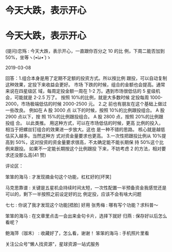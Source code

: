 # 今天大跌，表示开心

# 今天大跌，表示开心

(提问)恋殇 : 今天大跌，表示开心，一直跟你百分之 10 的比 例，下周二能否加到 50%，坐等ヽ(•̀ω•́ )ゝ

2019-03-08

回答：1.组合本身是用了定期不定额的投资方式。所以按比例 跟投，可以自动复制这种效果，定投下来收益会更好。 市场 下跌的时候，组合的金额也会提高。通常来说在四星级区 域，每周定投金额一周在 1-2 万。遇到市场很低估的 5 星级机 会，可能就是 2-2.5 万了。 按照 10%的比例，就是大多数时候 定投每周 1000-2000，市场极端低估的时候 2000-2500 元。 2.之 前也有朋友在这个基础上做过一些改良。 例如在 A 股 3000 点 以下的时候，按照 10%的比例跟投组合。 A 股 2900 点以下，按 照 15%的比例跟投组合。 A 股 2800 点，按照 20%的比例跟投组 合。 以此类推。 用这种方式，可以在市场低估的时候，更高 比例的投入，相当于把螺丝钉组合的效果进一步放大。这也 是一种不错的思路。 核心就是越低估买入越多。当然这种方 式对资金量要求也更高。 3.一次性把跟投比例从 10%提高到 50%，这对投资的资金量要求很高，不太确定能不能长期保 持 50%这个比例来跟投。 如果不一定能长期按这个比例跟投 下来，不妨考虑 2 的方法，相对要求还没那么高(41 赞)

评论区：

笨笨的海马 : 才发现摘金句这个功能，杠杠好的[坏笑]

马克思靠谱 : 关键是五星机会持续时间太短，一次性配置一半预备资金我感觉还是可以的，剩下一半按照之前设定好的比 例定投，应该不会有啥大问题

七七 : 你说了我才发现这个功能[捂脸] 好用 张秀梅 : 哪有写个功能？求科普～

笨笨的海马 : 在文章里点击一会出来金句卡片，选择下就好 归燕 : 保存好以后怎么看呢？

鲍海萍（珈禾） : 收藏好了，怎么看，谢谢！ 笨笨的海马 : 手机照片里看

关注公众号"懒人找资源"，星球资源一站式服务